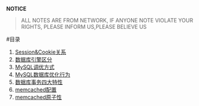 **NOTICE**
> ALL NOTES ARE FROM NETWORK, IF ANYONE NOTE VIOLATE YOUR RIGHTS, PLEASE INFORM US,PLEASE BELIEVE US

#目录

1. [Session&Cookie关系](/src/session&cookie.md)
2. [数据库引擎区分](/src/mysql&engine.md)
2. [MySQL调优方式](/src/mysql&optimize.md)
3. [MySQL数据库优化行为](/src/mysql&optimize1.md)
4. [数据库事务四大特性](/src/database&translation.md)
5. [memcached配置](/src/memcached.md)
6. [memcached原子性](/src/memcache&atomicity.md)
